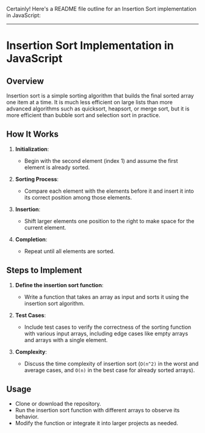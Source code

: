 Certainly! Here's a README file outline for an Insertion Sort implementation in JavaScript:

---

# Insertion Sort Implementation in JavaScript

## Overview
Insertion sort is a simple sorting algorithm that builds the final sorted array one item at a time. It is much less efficient on large lists than more advanced algorithms such as quicksort, heapsort, or merge sort, but it is more efficient than bubble sort and selection sort in practice.

## How It Works
1. **Initialization**:
   - Begin with the second element (index 1) and assume the first element is already sorted.

2. **Sorting Process**:
   - Compare each element with the elements before it and insert it into its correct position among those elements.

3. **Insertion**:
   - Shift larger elements one position to the right to make space for the current element.

4. **Completion**:
   - Repeat until all elements are sorted.

## Steps to Implement
1. **Define the insertion sort function**:
   - Write a function that takes an array as input and sorts it using the insertion sort algorithm.

2. **Test Cases**:
   - Include test cases to verify the correctness of the sorting function with various input arrays, including edge cases like empty arrays and arrays with a single element.

3. **Complexity**:
   - Discuss the time complexity of insertion sort (`O(n^2)` in the worst and average cases, and `O(n)` in the best case for already sorted arrays).

## Usage
- Clone or download the repository.
- Run the insertion sort function with different arrays to observe its behavior.
- Modify the function or integrate it into larger projects as needed.
